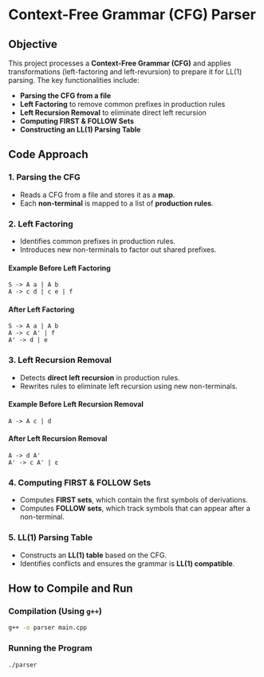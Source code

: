 # Context-Free Grammar (CFG) Parser

## Objective
This project processes a **Context-Free Grammar (CFG)** and applies transformations (left-factoring and left-revursion) to prepare it for LL(1) parsing. The key functionalities include:

- **Parsing the CFG from a file**
- **Left Factoring** to remove common prefixes in production rules
- **Left Recursion Removal** to eliminate direct left recursion
- **Computing FIRST & FOLLOW Sets**
- **Constructing an LL(1) Parsing Table**

## Code Approach

### 1. Parsing the CFG
- Reads a CFG from a file and stores it as a **map**.
- Each **non-terminal** is mapped to a list of **production rules**.

### 2. Left Factoring
- Identifies common prefixes in production rules.
- Introduces new non-terminals to factor out shared prefixes.

#### Example Before Left Factoring
```plaintext
S -> A a | A b  
A -> c d | c e | f  
```
#### After Left Factoring
```plaintext
S -> A a | A b  
A -> c A' | f  
A' -> d | e  
```

### 3. Left Recursion Removal
- Detects **direct left recursion** in production rules.
- Rewrites rules to eliminate left recursion using new non-terminals.

#### Example Before Left Recursion Removal
```plaintext
A -> A c | d  
```
#### After Left Recursion Removal
```plaintext
A -> d A'  
A' -> c A' | ε  
```

### 4. Computing FIRST & FOLLOW Sets
- Computes **FIRST sets**, which contain the first symbols of derivations.
- Computes **FOLLOW sets**, which track symbols that can appear after a non-terminal.

### 5. LL(1) Parsing Table
- Constructs an **LL(1) table** based on the CFG.
- Identifies conflicts and ensures the grammar is **LL(1) compatible**.

## How to Compile and Run

### Compilation (Using `g++`)
```sh
g++ -o parser main.cpp
```

### Running the Program
```sh
./parser
```


